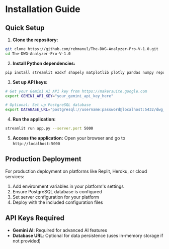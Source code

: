 # Installation Guide

## Quick Setup

1. **Clone the repository:**
```bash
git clone https://github.com/rehmanul/The-DWG-Analyzer-Pro-V-1.0.git
cd The-DWG-Analyzer-Pro-V-1.0
```

2. **Install Python dependencies:**
```bash
pip install streamlit ezdxf shapely matplotlib plotly pandas numpy reportlab rectpack opencv-python scikit-learn scipy psycopg2-binary sqlalchemy google-genai pydantic
```

3. **Set up API keys:**
```bash
# Get your Gemini AI API key from https://makersuite.google.com
export GEMINI_API_KEY="your_gemini_api_key_here"

# Optional: Set up PostgreSQL database
export DATABASE_URL="postgresql://username:password@localhost:5432/dwg_analyzer"
```

4. **Run the application:**
```bash
streamlit run app.py --server.port 5000
```

5. **Access the application:**
Open your browser and go to `http://localhost:5000`

## Production Deployment

For production deployment on platforms like Replit, Heroku, or cloud services:

1. Add environment variables in your platform's settings
2. Ensure PostgreSQL database is configured
3. Set server configuration for your platform
4. Deploy with the included configuration files

## API Keys Required

- **Gemini AI**: Required for advanced AI features
- **Database URL**: Optional for data persistence (uses in-memory storage if not provided)
